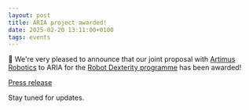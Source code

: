 ```yaml
---
layout: post
title: ARIA project awarded!
date: 2025-02-20 13:11:00+0100
tags: events
---
```


📢 We're very pleased to announce that our joint proposal with [Artimus Robotics](https://www.artimusrobotics.com/) to ARIA for the [Robot Dexterity programme](https://www.aria.org.uk/opportunity-spaces/smarter-robot-bodies/robot-dexterity/) has been awarded! 

[Press release](https://www.bristol.ac.uk/news/2025/february-/robot-dexterity-funding.html)

Stay tuned for updates.

